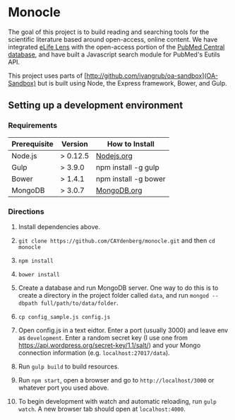# Monocle #

The goal of this project is to build reading and searching tools for the scientific literature based around open-access, online content. We have integrated [eLife Lens](https://github.com/elifesciences/lens "eLife Lens") with the open-access portion of the [PubMed Central database](http://www.ncbi.nlm.nih.gov/pmc/), and have built a Javascript search module for PubMed's Eutils API.

This project uses parts of [http://github.com/ivangrub/oa-sandbox](OA-Sandbox) but is built using Node, the Express framework, Bower, and Gulp.

## Setting up a development environment ##

### Requirements ###

<table>
  <thead>
    <tr><th>Prerequisite</th><th>Version</th><th>How to Install</th></tr>
  </thead>
  <tbody>
    <tr><td>Node.js</td><td>&gt; 0.12.5</td><td><a href="https://nodejs.org/">Nodejs.org</a></td></tr>
    <tr><td>Gulp</td><td>&gt; 3.9.0</td><td>npm install -g gulp</td></tr>
    <tr><td>Bower</td><td>&gt; 1.4.1</td><td>npm install -g bower</td></tr>
    <tr><td>MongoDB</td><td>&gt; 3.0.7</td><td><a href="https://www.mongodb.org/">MongoDB.org</a></td></tr>
  </tbody>
</table>

### Directions ###

1. Install dependencies above.

1. `git clone https://github.com/CAYdenberg/monocle.git` and then `cd monocle`

1. `npm install`

1. `bower install`

1. Create a database and run MongoDB server. One way to do this is to create a directory in the project folder called `data`, and run `mongod --dbpath full/path/to/data/folder`.

1. `cp config_sample.js config.js`

1. Open config.js in a text eidtor. Enter a port (usually 3000) and leave env as `development`. Enter a random secret key (I use one from https://api.wordpress.org/secret-key/1.1/salt/) and your Mongo connection information (e.g. `localhost:27017/data`).

1. Run `gulp build` to build resources.

1. Run `npm start`, open a browser and go to `http://localhost/3000` or whatever port you used above.

1. To begin development with watch and automatic reloading, run `gulp watch`. A new browser tab should open at `localhost:4000`.
